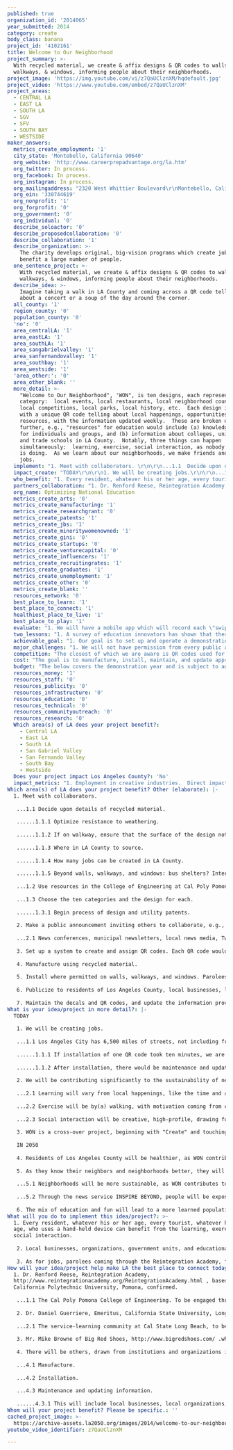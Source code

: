 ```yaml
---
published: true
organization_id: '2014065'
year_submitted: 2014
category: create
body_class: banana
project_id: '4102161'
title: Welcome to Our Neighborhood
project_summary: >-
  With recycled material, we create & affix designs & QR codes to walls,
  walkways, & windows, informing people about their neighborhoods.
project_image: 'https://img.youtube.com/vi/z7QaUClznXM/hqdefault.jpg'
project_video: 'https://www.youtube.com/embed/z7QaUClznXM'
project_areas:
  - CENTRAL LA
  - EAST LA
  - SOUTH LA
  - SGV
  - SFV
  - SOUTH BAY
  - WESTSIDE
maker_answers:
  metrics_create_employment: '1'
  city_state: 'Montebello, California 90640'
  org_website: 'http://www.careerprepadvantage.org/la.htm'
  org_twitter: In process.
  org_facebook: In process.
  org_instagram: In process.
  org_mailingaddress: "2320 West Whittier Boulevard\r\nMontebello, California 90640"
  org_ein: '330744619'
  org_nonprofit: '1'
  org_forprofit: '0'
  org_government: '0'
  org_individual: '0'
  describe_soloactor: '0'
  describe_proposedcollaboration: '0'
  describe_collaboration: '1'
  describe_organization: >-
    The charity develops original, big-vision programs which create jobs and
    benefit a large number of people.
  one_sentence_project: >-
    With recycled material, we create & affix designs & QR codes to walls,
    walkways, & windows, informing people about their neighborhoods.
  describe_idea: >-
    Imagine taking a walk in LA County and coming across a QR code telling you
    about a concert or a soup of the day around the corner.
  all_county: '1'
  region_county: '0'
  population_county: '0'
  'no': '0'
  area_centralLA: '1'
  area_eastLA: '1'
  area_southLA: '1'
  area_sangabrielvalley: '1'
  area_sanfernandovalley: '1'
  area_southbay: '1'
  area_westside: '1'
  'area_other:': '0'
  area_other_blank: ''
  more_detail: >-
    "Welcome to Our Neighborhood", 'WON", is ten designs, each representing a
    category:  local events, local restaurants, local neighborhood councils,
    local competitions, local parks, local history, etc.  Each design is matched
    with a unique QR code telling about local happenings, opportunities, and
    resources, with the information updated weekly.  These are broken down even
    further, e.g., "resources" for education would include (a) knowledge games
    for individuals and groups, and (b) information about colleges, universities
    and trade schools in LA County.  Notably, three things can happen
    simultaneously:  learning, exercise, social interaction, as nobody anywhere
    is doing.  As we learn about our neighborhoods, we make friends and create
    jobs.
  implement: "1. Meet with collaborators. \r\n\r\n...1.1  Decide upon details of recycled material. \r\n\r\n......1.1.1  Optimize resistance to weathering.\r\n\r\n......1.1.2  If on walkway, ensure that the surface of the design not be slippery.\r\n\r\n......1.1.3  Where in LA County to source. \r\n\r\n......1.1.4 How many jobs can be created in LA County.\r\n\r\n......1.1.5  Beyond walls, walkways, and windows:  bus shelters?  Interior corridors?  Other appropriate locations?\r\n\r\n...1.2  Use resources in the College of Engineering at Cal Poly Pomona to set up manufacturing process.\r\n \r\n...1.3  Choose the ten categories and the design for each.\r\n\r\n......1.3.1 Begin process of design and utility patents.\r\n\r\n2. Make a public announcement inviting others to collaborate, e.g., local businesses, local organizations, educational institutions, local governments.\r\n\r\n...2.1  News conferences, municipal newsletters, local news media, Twitter, Facebook, Instagram, college and school clubs, etc.\r\n\r\n3. Set up a system to create and assign QR codes.  Each QR code would be unique, enabling the management team to convey and update a unique message.  Yet, a cluster of QR codes, that is, those in the same neighborhood, would have a neighborhood identification marker.\r\n \r\n4. Manufacture using recycled material.\r\n\r\n5. Install where permitted on walls, walkways, and windows.  Parolees graduating from the Reintegration Academy at Cal Poly Pomona will be given jobs, as will others.\r\n\r\n6. Publicize to residents of Los Angeles County, local businesses, local organizations, local governments, others.\r\n\r\n7. Maintain the decals and QR codes, and update the information provided through the QR codes."
  impact_create: "TODAY\r\n\r\n1. We will be creating jobs.\r\n\r\n...1.1  Los Angeles City has 6,500 miles of streets, not including freeways, http://bss.lacity.org/resurfacing/ .  If (a) all of LA County is double that number and (b) QR codes could be put on each side of a street, a hundred feet apart, we would have 1,372,000 QR codes.  Assuming that half of the commercial districts and residential neighborhoods would not want the QR codes, we would have 686,000 QR codes.\r\n\r\n......1.1.1  If installation of one QR code took ten minutes, we are looking at 114,000 hours, approximately 57 full-time jobs over the course of a year.\r\n\r\n......1.1.2  After installation, there would be maintenance and updating of information.  Ten minutes per QR codes per week would necessitate about 6,000,000 hours over a year, creating approximately 3,000 long-term jobs.   \r\n\r\n2. We will be contributing significantly to the sustainability of neighborhoods by making learning, exercise, and social interaction fun.\r\n\r\n...2.1  Learning will vary from local happenings, like the time and address of a farmer's market to classroom priorities, \"STEM on the Street\".\r\n\r\n...2.2  Exercise will be by(a) walking, with motivation coming from clues behind succeeding QR codes leading to an answer, (b) contests where foot or bicycle speed would be essential.\r\n\r\n...2.3  Social interaction will be creative, high-profile, drawing further publicity to WON.  For example, scan a QR code to read \"If you find a person named John in the next ten minutes, you and he get a free ice cream at the Foster's Freeze around the corner\".  The creativity will be tempered by input from safety personnel.\r\n\r\n3. WON is a cross-over project, beginning with \"Create\" and touching upon the other four categories of the LA 2050 competition:  Play, Connect, Live, Learn.\r\n\r\nIN 2050\r\n\r\n4. Residents of Los Angeles County will be healthier, as WON contributes to awareness about local agriculture and health programs.\r\n\r\n5. As they know their neighbors and neighborhoods better, they will collaborate to find solutions to neighborhood issues on a scale much larger than at present.\r\n\r\n...5.1  Neighborhoods will be more sustainable, as WON contributes to local economic sustainability.\r\n\r\n...5.2  Through the news service INSPIRE BEYOND, people will be exposed to solutions to local issues and motivated to act.\r\n\r\n6. The mix of education and fun will lead to a more learned population.\r\n\r\n"
  who_benefit: "1. Every resident, whatever his or her age, every tourist, whatever his or her age, who uses a hand-held device can benefit from the learning, exercise, and social interaction.  \r\n\r\n2. Local businesses, organizations, government units, and educational institutions benefit as their offerings and events become better known.  \r\n\r\n3. As for jobs, parolees coming through the Reintegration Academy, founded by Dr. Renford Reese of California Polytechnic University, Pomona, http://www.reintegrationacademy.org/ReintegrationAcademy.html, prepare for jobs in (a) design, (b) manufacture, (c) presentation, (d) installation, and (e) ongoing maintenance and updating of information."
  partners_collaboration: "1. Dr. Renford Reese, Reintegration Academy, http://www.reintegrationacademy.org/ReintegrationAcademy.html , based at California Polytechnic University, Pomona, confirmed.\r\n\r\n...1.1  The Cal Poly Pomona College of Engineering.  To be engaged through an invitation from Dr. Reese.  Not confirmed.\r\n\r\n2. Dr. Daniel Guerriere, Emeritus, California State University, Long Beach, and William Kelly, M.Ed., the news service INSPIRE BEYOND, through which news emphasizing innovation and a \"can do\" spirit will be brought to the attention of residents in Los Angeles County.  Confirmed.\r\n\r\n...2.1  The service-learning community at Cal State Long Beach, to be engaged through an invitation from Dr. Guerriere.  Not confirmed.\r\n\r\n3. Mr. Mike Browne of  Big Red Shoes, http://www.bigredshoes.com/ .who will have a key role in the design of WON categories.  Confirmed.\r\n\r\n4. There will be others, drawn from institutions and organizations in Los Angeles County.\r\n\r\n...4.1  Manufacture.\r\n\r\n...4.2  Installation.\r\n\r\n...4.3  Maintenance and updating information.\r\n\r\n......4.3.1  This will include local businesses, local organizations, local governments, and others wishing to convey information through the QR codes.  Not confirmed."
  org_name: Optimizing National Education
  metrics_create_arts: '0'
  metrics_create_manufacturing: '1'
  metrics_create_researchgrant: '0'
  metrics_create_patents: '1'
  metrics_create_jbs: '1'
  metrics_create_minoritywomenowned: '1'
  metrics_create_gini: '0'
  metrics_create_startups: '0'
  metrics_create_venturecapital: '0'
  metrics_create_influencers: '1'
  metrics_create_recruitingrates: '1'
  metrics_create_graduates: '1'
  metrics_create_unemployment: '1'
  metrics_create_other: '0'
  metrics_create_blank: ''
  resources_network: '0'
  best_place_to_learn: '1'
  best_place_to_connect: '1'
  healthiest_place_to_live: '1'
  best_place_to_play: '1'
  evaluate: "1. We will have a mobile app which will record each \"swipe\" of a QR code.\r\n\r\n...1.1  There will be a feature of the app which will tell us whether a resident or tourist has followed up on information, e.g., virtually watching a highlight from a lecture at USC and hten commenting.\r\n\r\n2. Measuring the number of jobs directly tied to WON will come from reports from collaborators.\r\n\r\n3. The number of announcements from local businesses, organizations, government units, educational institutions, and others wishing to use the QR codes.\r\n\r\n...3.1  The amount of revenue generated from such announcements."
  two_lessons: "1. A survey of education innovators has shown that there is far more which we could do with technology for public benefit than is now being done.  For example, WON is unique by combining learning, exercise, and social interaction, making the best use of available time, scarce time.  This potentially has a large implication.\r\n\r\n2. High schoolers on \"closed\" campuses are isolated from the residents around the campus.  Friendship, respect, and trust cannot be built, yet should be built so that youth contribute to the sustainability of their neighborhoods."
  achievable_goal: "1. Our goal is to set up and operate a demonstration with 10,000 QR codes in areas of Los Angeles County which could benefit from one or more of \r\n\r\n(a) more exercise,\r\n\r\n(b) more collaboration among neighbors,\r\n\r\n(c) more transactions for local businesses,\r\n\r\n(d) more civic involvement,\r\n\r\n(e) more volunteering with local organizations.\r\n\r\n1.1  the installation of 10,000 QR codes will require one full-time job or, preferably, so that the installation skill be developed, 10 part-time jobs.\r\n\r\n2. Revenue generated during the demonstration will be used to expand toward the goal of approximately 686,000 QR codes installed and updated throughout Los Angeles County.\r\n\r\n...2.1  Reaching the goal will take from three to five years."
  major_challenges: "1. We will not have permission from every public and private property owner, whether residential or business, to install QR codes.  While we have estimated that LA County could take 1,372,000 QR codes, we have based this application on the installation of half that number, 686,000.\r\n\r\n...1.1 WON would succeed as an innovative program if only one percent of the potential were realized.  Understandably, the expectations for the present and for 2050 would be tempered.\r\n\r\n...1.2 On our side is the modest precedent set by McKinney, Texas, http://www.mckinneyonline.com/July-2013/The-QR-Code-Historic-Walking-Tour-of-McKinney/ .  We will be doing bigger and better what McKinney has done.\r\n\r\n2. While there are plastics which endure under a hot sun emitting ultraviolet radiation, we do not know at this point which recyclable material would be used in the manufacture of the QR codes.\r\n\r\n...2.1  The solution will come from engineering faculty and students from one or more campus of the California State University in Los Angeles County:  Northridge, Los Angeles, Pomona, Long Beach, Dominguez Hills."
  competition: "The closest of which we are aware is QR codes used for historical sites, http://www.mckinneyonline.com/July-2013/The-QR-Code-Historic-Walking-Tour-of-McKinney/ .  WON is distinct because of the many categories and the three goals of learning, exercising, and social interaction.\r\n\r\nWhile the scope of a WON utility patent cannot be predicted, there is a chance that a WON patent would have an effect outside of Los Angeles County, meaning more income and jobs into our county."
  cost: "The goal is to manufacture, install, maintain, and update approximately 686,000 designs with QR codes.  The $100,000 will be used to set up, operate, and evaluate a demonstration for one year, specifically the manufacture, installation and operation of 10,000 QR codes.  Revenue, generated for immediate expansion thereafter, will come from\r\n\r\n(a) weekly advertising;  if half of 686,000 QR codes lead to advertising for local businesses and $20 is charged a week for that advertising, there would be an operating budget of up to $6,860,000 per week, sufficient to pay for 3,000 jobs at $2,000 a month per job;\r\n\r\n(b) sponsorships;  designs would include logos where appropriate;  this would cover the manufacture and installation of QR codes, as well as an \"exclusive license\" whereby a sponsor alone would be recognized in a design;  at $50 per year, there would be approximately $1,420,000 more income per month;\r\n\r\n(c) grants remain an option because of WON as an innovation supporting business sustainability, education, exercise, civic participation."
  budget: "The below covers the demonstration year and is subject to adjustment as new priorities arise.\r\n\r\n1. Accounting for the funds will be done by the 501(c)(3) public charity Transcendence, https://www.facebook.com/Transcendence.org .  To file forms and reports, $5,000.  125 hours at $40 per hour.   (This charity is contacted through Dr. Renford Reese, rrreese@csupomona.edu .)\r\n\r\n2. $2,500 for design work by Big Red Shoe.  50 hours at $50 per hour.\r\n\r\n3. $20,000 to create the molds for the first 10,000 QR codes.\r\n\r\n4. $22,500 to manufacture the first 10,000 QR codes.\r\n\r\n5. $34,000 to install the QR codes.  This includes pay of $12 per hour pay and $8 for materials, like epoxy.\r\n\r\n6. $2,500 for INSPIRE BEYOND to prepare inspiring news, e.g., teenage girl invents a medical tool, for transmission to Los Angeles County residents through QR codes.  50 news stories.\r\n\r\n7. $7,500 for project management.  One hour per working day, 250 days, $30 an hour.\r\n\r\n8. $6,000 for announcements directed to demonstration-area residents, businesses, organizations, government units, others.  $20 an hour to hire students and parolees to put the word out.\r\n\r\n"
  resources_money: '1'
  resources_staff: '0'
  resources_publicity: '0'
  resources_infrastructure: '0'
  resources_education: '0'
  resources_technical: '0'
  resources_communityoutreach: '0'
  resources_research: '0'
  Which area(s) of LA does your project benefit?:
    - Central LA
    - East LA
    - South LA
    - San Gabriel Valley
    - San Fernando Valley
    - South Bay
    - Westside
  Does your project impact Los Angeles County?: 'No'
  impact_metrics: "1. Employment in creative industries.  Direct impact.  Designs for QR codes.  Indirect impact.  Attention to the fine arts.\r\n\r\n2. Concentration of manufacturing activity in LA.  Direct impact.  Using sources in Los Angeles County, the manufacture of designs with QR codes from recycled material.\r\n\r\n3. Patents per capita.  Some design patents and a utility patent for WON.\r\n\r\n4. Jobs per capita.  Estimated 57 short-term jobs, as many as 3,000 long-term jobs.\r\n\r\n5. Minority- and women-owned firms.  Direct impact.  1. Contracting to such firms will be a priority.  2. Advertising for such firms through the QR codes.\r\n\r\n6. Measures of cultural and global economic influence (“soft power”) (Dream Metric).  Direct impact.  1. Delegations come to Los Angeles County to see how WON works.  2. Invitations to speak across America and around the world about WON.\r\n\r\n7. Recruiting and retention rates at local higher education institutions (Dream Metric).  Direct impact.  Through WON jobs.\r\n\r\n8. Percentage of graduates from local higher education institutions that remain in LA County 5 years after graduating (Dream Metric).  Direct impact.  Through WON jobs.\r\n\r\n9. Unemployment rates (and opportunities) for the formerly incarcerated (Dream Metric) .  Direct impact through the Reintegration Academy, http://www.reintegrationacademy.org/ReintegrationAcademy.html ."
Which area(s) of LA does your project benefit? Other (elaborate): |-
  1. Meet with collaborators. 
   
   ...1.1 Decide upon details of recycled material. 
   
   ......1.1.1 Optimize resistance to weathering.
   
   ......1.1.2 If on walkway, ensure that the surface of the design not be slippery.
   
   ......1.1.3 Where in LA County to source. 
   
   ......1.1.4 How many jobs can be created in LA County.
   
   ......1.1.5 Beyond walls, walkways, and windows: bus shelters? Interior corridors? Other appropriate locations?
   
   ...1.2 Use resources in the College of Engineering at Cal Poly Pomona to set up manufacturing process.
    
   ...1.3 Choose the ten categories and the design for each.
   
   ......1.3.1 Begin process of design and utility patents.
   
   2. Make a public announcement inviting others to collaborate, e.g., local businesses, local organizations, educational institutions, local governments.
   
   ...2.1 News conferences, municipal newsletters, local news media, Twitter, Facebook, Instagram, college and school clubs, etc.
   
   3. Set up a system to create and assign QR codes. Each QR code would be unique, enabling the management team to convey and update a unique message. Yet, a cluster of QR codes, that is, those in the same neighborhood, would have a neighborhood identification marker.
    
   4. Manufacture using recycled material.
   
   5. Install where permitted on walls, walkways, and windows. Parolees graduating from the Reintegration Academy at Cal Poly Pomona will be given jobs, as will others.
   
   6. Publicize to residents of Los Angeles County, local businesses, local organizations, local governments, others.
   
   7. Maintain the decals and QR codes, and update the information provided through the QR codes.
What is your idea/project in more detail?: |-
  TODAY
   
   1. We will be creating jobs.
   
   ...1.1 Los Angeles City has 6,500 miles of streets, not including freeways, http://bss.lacity.org/resurfacing/ . If (a) all of LA County is double that number and (b) QR codes could be put on each side of a street, a hundred feet apart, we would have 1,372,000 QR codes. Assuming that half of the commercial districts and residential neighborhoods would not want the QR codes, we would have 686,000 QR codes.
   
   ......1.1.1 If installation of one QR code took ten minutes, we are looking at 114,000 hours, approximately 57 full-time jobs over the course of a year.
   
   ......1.1.2 After installation, there would be maintenance and updating of information. Ten minutes per QR codes per week would necessitate about 6,000,000 hours over a year, creating approximately 3,000 long-term jobs. 
   
   2. We will be contributing significantly to the sustainability of neighborhoods by making learning, exercise, and social interaction fun.
   
   ...2.1 Learning will vary from local happenings, like the time and address of a farmer's market to classroom priorities, "STEM on the Street".
   
   ...2.2 Exercise will be by(a) walking, with motivation coming from clues behind succeeding QR codes leading to an answer, (b) contests where foot or bicycle speed would be essential.
   
   ...2.3 Social interaction will be creative, high-profile, drawing further publicity to WON. For example, scan a QR code to read "If you find a person named John in the next ten minutes, you and he get a free ice cream at the Foster's Freeze around the corner". The creativity will be tempered by input from safety personnel.
   
   3. WON is a cross-over project, beginning with "Create" and touching upon the other four categories of the LA 2050 competition: Play, Connect, Live, Learn.
   
   IN 2050
   
   4. Residents of Los Angeles County will be healthier, as WON contributes to awareness about local agriculture and health programs.
   
   5. As they know their neighbors and neighborhoods better, they will collaborate to find solutions to neighborhood issues on a scale much larger than at present.
   
   ...5.1 Neighborhoods will be more sustainable, as WON contributes to local economic sustainability.
   
   ...5.2 Through the news service INSPIRE BEYOND, people will be exposed to solutions to local issues and motivated to act.
   
   6. The mix of education and fun will lead to a more learned population.
What will you do to implement this idea/project?: >-
  1. Every resident, whatever his or her age, every tourist, whatever his or her
  age, who uses a hand-held device can benefit from the learning, exercise, and
  social interaction. 
   
   2. Local businesses, organizations, government units, and educational institutions benefit as their offerings and events become better known. 
   
   3. As for jobs, parolees coming through the Reintegration Academy, founded by Dr. Renford Reese of California Polytechnic University, Pomona, http://www.reintegrationacademy.org/ReintegrationAcademy.html, prepare for jobs in (a) design, (b) manufacture, (c) presentation, (d) installation, and (e) ongoing maintenance and updating of information.
How will your idea/project help make LA the best place to connect today? In LA2050?: >-
  1. Dr. Renford Reese, Reintegration Academy,
  http://www.reintegrationacademy.org/ReintegrationAcademy.html , based at
  California Polytechnic University, Pomona, confirmed.
   
   ...1.1 The Cal Poly Pomona College of Engineering. To be engaged through an invitation from Dr. Reese. Not confirmed.
   
   2. Dr. Daniel Guerriere, Emeritus, California State University, Long Beach, and William Kelly, M.Ed., the news service INSPIRE BEYOND, through which news emphasizing innovation and a "can do" spirit will be brought to the attention of residents in Los Angeles County. Confirmed.
   
   ...2.1 The service-learning community at Cal State Long Beach, to be engaged through an invitation from Dr. Guerriere. Not confirmed.
   
   3. Mr. Mike Browne of Big Red Shoes, http://www.bigredshoes.com/ .who will have a key role in the design of WON categories. Confirmed.
   
   4. There will be others, drawn from institutions and organizations in Los Angeles County.
   
   ...4.1 Manufacture.
   
   ...4.2 Installation.
   
   ...4.3 Maintenance and updating information.
   
   ......4.3.1 This will include local businesses, local organizations, local governments, and others wishing to convey information through the QR codes. Not confirmed.
Whom will your project benefit? Please be specific.: ''
cached_project_image: >-
  https://archive-assets.la2050.org/images/2014/welcome-to-our-neighborhood/img.youtube.com/vi/z7QaUClznXM/hqdefault.jpg
youtube_video_identifier: z7QaUClznXM

---
```

